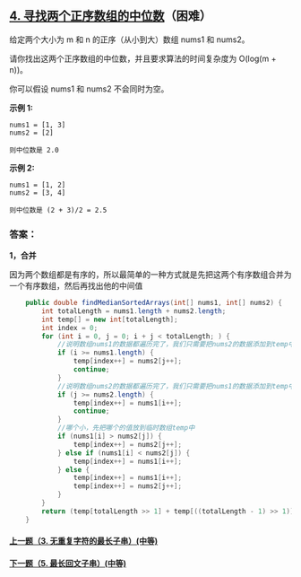 ## [4. 寻找两个正序数组的中位数](https://leetcode-cn.com/problems/median-of-two-sorted-arrays/)（困难）

给定两个大小为 m 和 n 的正序（从小到大）数组 nums1 和 nums2。

请你找出这两个正序数组的中位数，并且要求算法的时间复杂度为 O(log(m + n))。

你可以假设 nums1 和 nums2 不会同时为空。

**示例 1:**

```
nums1 = [1, 3]
nums2 = [2]

则中位数是 2.0
```

**示例 2:**

```
nums1 = [1, 2]
nums2 = [3, 4]

则中位数是 (2 + 3)/2 = 2.5
```



### 答案：

**1，合并**

因为两个数组都是有序的，所以最简单的一种方式就是先把这两个有序数组合并为一个有序数组，然后再找出他的中间值

```java
    public double findMedianSortedArrays(int[] nums1, int[] nums2) {
        int totalLength = nums1.length + nums2.length;
        int temp[] = new int[totalLength];
        int index = 0;
        for (int i = 0, j = 0; i + j < totalLength; ) {
            //说明数组nums1的数据都遍历完了，我们只需要把nums2的数据添加到temp中即可
            if (i >= nums1.length) {
                temp[index++] = nums2[j++];
                continue;
            }
            //说明数组nums2的数据都遍历完了，我们只需要把nums1的数据添加到temp中即可
            if (j >= nums2.length) {
                temp[index++] = nums1[i++];
                continue;
            }
            //哪个小，先把哪个的值放到临时数组temp中
            if (nums1[i] > nums2[j]) {
                temp[index++] = nums2[j++];
            } else if (nums1[i] < nums2[j]) {
                temp[index++] = nums1[i++];
            } else {
                temp[index++] = nums1[i++];
                temp[index++] = nums2[j++];
            }
        }
        return (temp[totalLength >> 1] + temp[((totalLength - 1) >> 1)]) * .5;
    }
```



#### [上一题（3. 无重复字符的最长子串）(中等)](https://github.com/sdwwld/leetCode/blob/master/src/main/java/com/wld/java/leetcode/leetCode0003.md)

#### [下一题（5. 最长回文子串）(中等)](https://github.com/sdwwld/leetCode/blob/master/src/main/java/com/wld/java/leetcode/leetCode0005.md)
